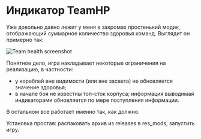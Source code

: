 # Индикатор TeamHP

Уже довольно давно лежит у меня в закромах простенький модик, отображающий суммарное количество здоровья команд. Выглядит он примерно так:

![Team health screenshot](https://frm-wows-ru.wgcdn.co/wows_forum_ru/monthly_2018_03/image.thumb.png.d1a3f7a75b2b4665eff4970a41040633.png)
 

Понятное дело, игра накладывает некоторые ограничения на реализацию, в частности:
- у кораблей вне видимости (или вне засвета) не обновляется значение здоровья;
- в начале боя не известны топ-сток корпуса; информация выводимая индикаторами обновляется по мере поступления информации.

В остальном все работает именно так, как должно.

Установка простая: распаковать архив из releases в res_mods, запустить игру.
